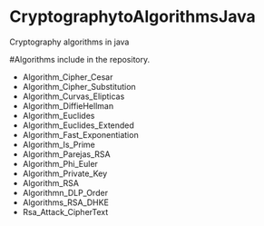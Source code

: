 # CryptographytoAlgorithmsJava
Cryptography algorithms in java

#Algorithms include in the repository.

- Algorithm_Cipher_Cesar
- Algorithm_Cipher_Substitution
- Algorithm_Curvas_Elipticas
- Algorithm_DiffieHellman
- Algorithm_Euclides
- Algorithm_Euclides_Extended
- Algorithm_Fast_Exponentiation
- Algorithm_Is_Prime
- Algorithm_Parejas_RSA
- Algorithm_Phi_Euler
- Algorithm_Private_Key
- Algorithm_RSA
- Algorithmn_DLP_Order
- Algorithms_RSA_DHKE
- Rsa_Attack_CipherText
